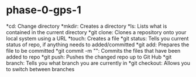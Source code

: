 # phase-0-gps-1

*cd: Change directory
*mkdir: Creates a directory
*ls: Lists what is contained in the current directory
*git clone: Clones a repository onto your local system using a URL
*touch: Creates a file
*git status: Tells you current status of repo, if anything needs to added/committed
*git add: Prepares the file to be committed
*git commit -m "": Commits the files that have been added to repo
*git push: Pushes the changed repo up to Git Hub
*git branch: Tells you what branch you are currently in
*git checkout: Allows you to switch between branches
